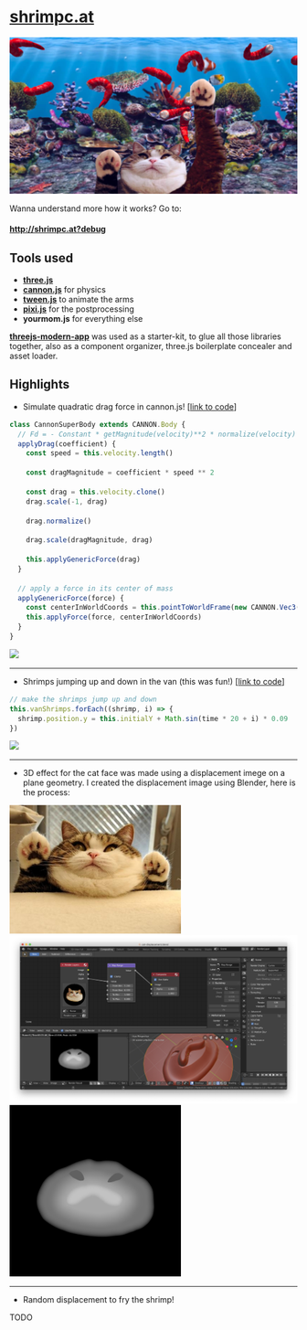 # [shrimpc.at](http://shrimpc.at)

[![screenshot](public/assets/screenshot.jpg)](http://shrimpc.at)

Wanna understand more how it works? Go to:

#### http://shrimpc.at?debug

## Tools used

- [**three.js**](https://github.com/mrdoob/three.js/)
- [**cannon.js**](https://github.com/schteppe/cannon.js) for physics
- [**tween.js**](https://github.com/tweenjs/tween.js/) to animate the arms
- [**pixi.js**](https://github.com/pixijs/pixi.js) for the postprocessing
- **yourmom.js** for everything else

[**threejs-modern-app**](https://github.com/marcofugaro/threejs-modern-app) was used as a starter-kit, to glue all those libraries together, also as a component organizer, three.js boilerplate concealer and asset loader.

## Highlights

- Simulate quadratic drag force in cannon.js! [[link to code](https://github.com/marcofugaro/shrimpc.at/blob/master/src/lib/CannonSuperBody.js)]

```js
class CannonSuperBody extends CANNON.Body {
  // Fd = - Constant * getMagnitude(velocity)**2 * normalize(velocity)
  applyDrag(coefficient) {
    const speed = this.velocity.length()

    const dragMagnitude = coefficient * speed ** 2

    const drag = this.velocity.clone()
    drag.scale(-1, drag)

    drag.normalize()

    drag.scale(dragMagnitude, drag)

    this.applyGenericForce(drag)
  }

  // apply a force in its center of mass
  applyGenericForce(force) {
    const centerInWorldCoords = this.pointToWorldFrame(new CANNON.Vec3())
    this.applyForce(force, centerInWorldCoords)
  }
}
```

<img src="screenshots/drag-force.gif" width="500">

---

- Shrimps jumping up and down in the van (this was fun!) [[link to code](https://github.com/marcofugaro/shrimpc.at/blob/b6651e24c0cea9c0b1149426640f3f106902c336/src/scene/Van.js#L101-L110)]

```js
// make the shrimps jump up and down
this.vanShrimps.forEach((shrimp, i) => {
  shrimp.position.y = this.initialY + Math.sin(time * 20 + i) * 0.09
})
```

<img src="screenshots/happy.gif" width="500">

---

- 3D effect for the cat face was made using a displacement imege on a plane geometry. I created the displacement image using Blender, here is the process:

<img src="design/original-fat-cat.jpg" width="300">
<img src="screenshots/blender.png" width="600">
<img src="public/assets/cat-head-displacement.png" width="300">

---

- Random displacement to fry the shrimp!

TODO
